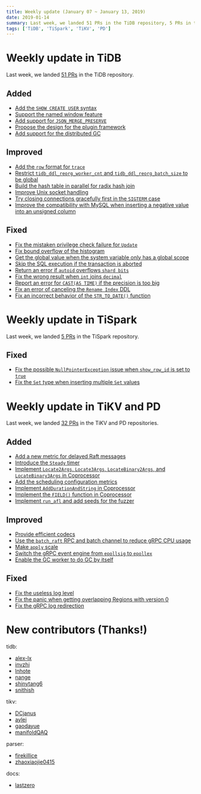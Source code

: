 ```yaml
---
title: Weekly update (January 07 ~ January 13, 2019)
date: 2019-01-14
summary: Last week, we landed 51 PRs in the TiDB repository, 5 PRs in the TiSpark repository, and 32 PRs in the TiKV and PD repositories.
tags: ['TiDB', 'TiSpark', 'TiKV', 'PD']
---
```


# Weekly update in TiDB

Last week, we landed [51 PRs](https://github.com/pingcap/tidb/pulls?utf8=%E2%9C%93&q=is%3Apr+is%3Amerged+merged%3A2019-01-07..2019-01-13+) in the TiDB repository.

## Added

- [Add the `SHOW CREATE USER` syntax](https://github.com/pingcap/tidb/pull/8970)
- [Support the named window feature](https://github.com/pingcap/tidb/pull/8937)
- [Add support for `JSON_MERGE_PRESERVE`](https://github.com/pingcap/tidb/pull/8931)
- [Propose the design for the plugin framework](https://github.com/pingcap/tidb/pull/8802)
- [Add support for the distributed GC](https://github.com/pingcap/tidb/pull/6833)

## Improved

- [Add the `row` format for `trace`](https://github.com/pingcap/tidb/pull/9029)
- [Restrict `tidb_ddl_reorg_worker_cnt` and `tidb_ddl_reorg_batch_size` to be global](https://github.com/pingcap/tidb/pull/8941)
- [Build the hash table in parallel for radix hash join](https://github.com/pingcap/tidb/pull/8927)
- [Improve Unix socket handling](https://github.com/pingcap/tidb/pull/8836)
- [Try closing connections gracefully first in the `SIGTERM` case](https://github.com/pingcap/tidb/pull/8711)
- [Improve the compatibility with MySQL when inserting a negative value into an unsigned column](https://github.com/pingcap/tidb/pull/8544)

## Fixed

- [Fix the mistaken privilege check failure for `Update`](https://github.com/pingcap/tidb/pull/9003)
- [Fix bound overflow of the histogram](https://github.com/pingcap/tidb/pull/8984)
- [Get the global value when the system variable only has a global scope](https://github.com/pingcap/tidb/pull/8968)
- [Skip the SQL execution if the transaction is aborted](https://github.com/pingcap/tidb/pull/8942)
- [Return an error if `autoid` overflows `shard bits`](https://github.com/pingcap/tidb/pull/8936)
- [Fix the wrong result when `int` joins `decimal`](https://github.com/pingcap/tidb/pull/8930)
- [Report an error for `CAST(AS TIME)` if the precision is too big](https://github.com/pingcap/tidb/pull/8907)
- [Fix an error of canceling the `Rename Index` DDL](https://github.com/pingcap/tidb/pull/8610)
- [Fix an incorrect behavior of the `STR_TO_DATE()` function](https://github.com/pingcap/tidb/pull/8517)

# Weekly update in TiSpark

Last week, we landed [5 PRs](https://github.com/pingcap/tispark/pulls?utf8=%E2%9C%93&q=is%3Apr+is%3Amerged+merged%3A2019-01-07..2019-01-13+) in the TiSpark repository.

## Fixed

- [Fix the possible `NullPointerException` issue when `show_row_id` is set to `true`](https://github.com/pingcap/tispark/pull/552)
- [Fix the `Set` type when inserting multiple `Set` values](https://github.com/pingcap/tispark/pull/548)

# Weekly update in TiKV and PD

Last week, we landed [32 PRs](https://github.com/search?utf8=%E2%9C%93&q=repo%3Atikv%2Ftikv+repo%3Apingcap%2Fpd+is%3Apr+is%3Amerged+merged%3A2019-01-07..2019-01-13&type=Issues) in the TiKV and PD repositories.

## Added

- [Add a new metric for delayed Raft messages](https://github.com/tikv/tikv/pull/4061)
- [Introduce the `Steady` timer](https://github.com/tikv/tikv/pull/4060)
- [Implement `Locate2Args`, `Locate3Args`, `LocateBinary2Args`, and `LocateBinary3Args` in Coprocessor](https://github.com/tikv/tikv/pull/4016)
- [Add the scheduling configuration metrics](https://github.com/pingcap/pd/pull/1406)
- [Implement `AddDurationAndString` in Coprocessor](https://github.com/tikv/tikv/pull/4010)
- [Implement the `FIELD()` function in Coprocessor](https://github.com/tikv/tikv/pull/4007)
- [Implement `run_afl` and add seeds for the fuzzer](https://github.com/tikv/tikv/pull/3999)

## Improved

- [Provide efficient codecs](https://github.com/tikv/tikv/pull/3629)
- [Use the `batch_raft` RPC and batch channel to reduce gRPC CPU usage](https://github.com/tikv/tikv/pull/3913)
- [Make `apply` scale](https://github.com/tikv/tikv/pull/4044)
- [Switch the gRPC event engine from `epollsig` to `epollex`](https://github.com/tikv/tikv/pull/4028)
- [Enable the GC worker to do GC by itself](https://github.com/tikv/tikv/pull/3179)

## Fixed

- [Fix the useless log level](https://github.com/tikv/tikv/pull/4046)
- [Fix the panic when getting overlapping Regions with version 0](https://github.com/tikv/tikv/pull/4030)
- [Fix the gRPC log redirection](https://github.com/tikv/tikv/pull/4050)

# New contributors (Thanks!)

tidb:

- [alex-lx](https://github.com/alex-lx)
- [invzhi](https://github.com/invzhi)
- [lnhote](https://github.com/lnhote)
- [nange](https://github.com/nange)
- [shinytang6](https://github.com/shinytang6)
- [snithish](https://github.com/snithish)

tikv:

- [DCjanus](https://github.com/DCjanus)
- [aylei](https://github.com/aylei)
- [gaodayue](https://github.com/gaodayue)
- [manifoldQAQ](https://github.com/yeshengm)

parser:

- [firekillice](https://github.com/firekillice)
- [zhaoxiaojie0415](https://github.com/zhaoxiaojie0415)

docs:

- [lastzero](https://github.com/lastzero)